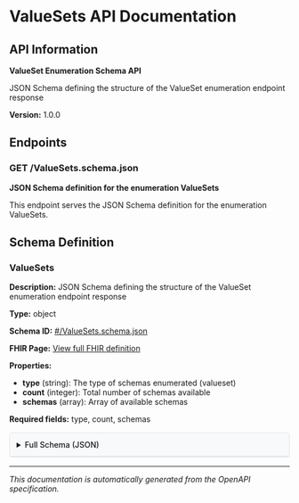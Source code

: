 # ValueSets API Documentation

<!-- This content is automatically generated from ValueSets.openapi.json -->

## API Information

**ValueSet Enumeration Schema API**

JSON Schema defining the structure of the ValueSet enumeration endpoint response

**Version:** 1.0.0

## Endpoints

### GET /ValueSets.schema.json

**JSON Schema definition for the enumeration ValueSets**

This endpoint serves the JSON Schema definition for the enumeration ValueSets.

## Schema Definition

### ValueSets

**Description:** JSON Schema defining the structure of the ValueSet enumeration endpoint response

**Type:** object

**Schema ID:** [#/ValueSets.schema.json](#/ValueSets.schema.json)

**FHIR Page:** [View full FHIR definition](artifacts.html#terminology-value-sets)

**Properties:**

- **type** (string): The type of schemas enumerated (valueset)
- **count** (integer): Total number of schemas available
- **schemas** (array): Array of available schemas

**Required fields:** type, count, schemas

<details>
<summary>Full Schema (JSON)</summary>

```json
{
  "$schema": "https://json-schema.org/draft/2020-12/schema",
  "$id": "#/ValueSets.schema.json",
  "title": "ValueSet Enumeration Schema",
  "description": "JSON Schema defining the structure of the ValueSet enumeration endpoint response",
  "type": "object",
  "properties": {
    "type": {
      "type": "string",
      "const": "valueset",
      "description": "The type of schemas enumerated (valueset)"
    },
    "count": {
      "type": "integer",
      "description": "Total number of schemas available"
    },
    "schemas": {
      "type": "array",
      "description": "Array of available schemas",
      "items": {
        "type": "object",
        "properties": {
          "filename": {
            "type": "string",
            "description": "Schema filename"
          },
          "id": {
            "type": "string",
            "description": "Schema $id"
          },
          "title": {
            "type": "string",
            "description": "Schema title"
          },
          "description": {
            "type": "string",
            "description": "Schema description"
          },
          "url": {
            "type": "string",
            "description": "Relative URL to the schema file"
          },
          "valueSetUrl": {
            "type": "string",
            "description": "FHIR canonical URL of the ValueSet"
          },
          "codeCount": {
            "type": "integer",
            "description": "Number of codes in the ValueSet"
          }
        },
        "required": [
          "filename",
          "title",
          "url"
        ]
      }
    }
  },
  "required": [
    "type",
    "count",
    "schemas"
  ],
  "example": {
    "type": "valueset",
    "count": 2,
    "schemas": [
      {
        "filename": "ValueSets.schema.json",
        "id": "#/ValueSets.schema.json",
        "title": "ValueSet Enumeration Schema",
        "description": "JSON Schema defining the structure of the ValueSet enumeration endpoint response",
        "url": "./ValueSets.schema.json"
      },
      {
        "filename": "ValueSet-CDHIv1.schema.json",
        "id": "http://smart.who.int/base/ValueSet-CDHIv1.schema.json",
        "title": "Classification of Digital Health Interventions v1 Schema",
        "description": "JSON Schema for Classification of Digital Health Interventions v1 ValueSet codes. Generated from FHIR expansions using IRI format.",
        "url": "./ValueSet-CDHIv1.schema.json",
        "valueSetUrl": "http://smart.who.int/base/ValueSet/CDHIv1",
        "codeCount": 3
      }
    ]
  }
}
```

</details>


<style>
/* Schema documentation styling that integrates with IG theme */
.enum-values {
  background-color: #e7f3ff;
  border: 1px solid #b8daff;
  border-radius: 4px;
  padding: 1rem;
  margin: 1rem 0;
}

.enum-value {
  display: inline-block;
  background-color: #00477d;
  color: white;
  padding: 0.2rem 0.5rem;
  border-radius: 3px;
  margin: 0.2rem;
  font-size: 0.9rem;
  text-decoration: none;
}

.enum-value a {
  color: white;
  text-decoration: none;
}

.enum-value:hover, .enum-value a:hover {
  background-color: #0070A1;
  color: white;
  text-decoration: none;
}

.enum-truncated {
  margin-top: 0.5rem;
  font-style: italic;
  color: #6c757d;
}

details {
  margin: 1rem 0;
  border: 1px solid #dee2e6;
  border-radius: 4px;
  padding: 0;
}

details summary {
  background: #f8f9fa;
  padding: 0.75rem;
  cursor: pointer;
  border-bottom: 1px solid #dee2e6;
  font-weight: 500;
}

details[open] summary {
  border-bottom: 1px solid #dee2e6;
}

details pre {
  margin: 1rem;
  background: #f8f9fa;
  border: 1px solid #e9ecef;
  border-radius: 4px;
  padding: 1rem;
  overflow-x: auto;
}
</style>

---

*This documentation is automatically generated from the OpenAPI specification.*
